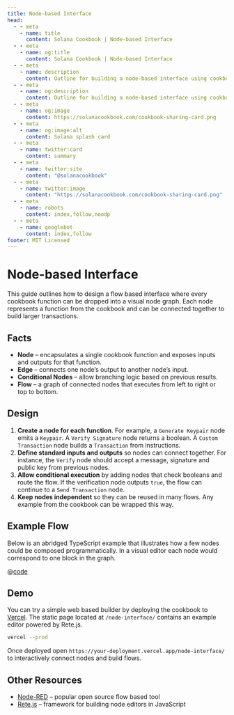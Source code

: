 ```yaml
---
title: Node-based Interface
head:
  - - meta
    - name: title
      content: Solana Cookbook | Node-based Interface
  - - meta
    - name: og:title
      content: Solana Cookbook | Node-based Interface
  - - meta
    - name: description
      content: Outline for building a node-based interface using cookbook examples
  - - meta
    - name: og:description
      content: Outline for building a node-based interface using cookbook examples
  - - meta
    - name: og:image
      content: https://solanacookbook.com/cookbook-sharing-card.png
  - - meta
    - name: og:image:alt
      content: Solana splash card
  - - meta
    - name: twitter:card
      content: summary
  - - meta
    - name: twitter:site
      content: "@solanacookbook"
  - - meta
    - name: twitter:image
      content: "https://solanacookbook.com/cookbook-sharing-card.png"
  - - meta
    - name: robots
      content: index,follow,noodp
  - - meta
    - name: googlebot
      content: index,follow
footer: MIT Licensed
---
```


# Node-based Interface

This guide outlines how to design a flow based interface where every cookbook function can be dropped into a visual node graph. Each node represents a function from the cookbook and can be connected together to build larger transactions.

## Facts

- **Node** – encapsulates a single cookbook function and exposes inputs and outputs for that function.
- **Edge** – connects one node’s output to another node’s input.
- **Conditional Nodes** – allow branching logic based on previous results.
- **Flow** – a graph of connected nodes that executes from left to right or top to bottom.

## Design

1. **Create a node for each function**. For example, a `Generate Keypair` node emits a `Keypair`. A `Verify Signature` node returns a boolean. A `Custom Transaction` node builds a `Transaction` from instructions.
2. **Define standard inputs and outputs** so nodes can connect together. For instance, the `Verify` node should accept a message, signature and public key from previous nodes.
3. **Allow conditional execution** by adding nodes that check booleans and route the flow. If the verification node outputs `true`, the flow can continue to a `Send Transaction` node.
4. **Keep nodes independent** so they can be reused in many flows. Any example from the cookbook can be wrapped this way.

## Example Flow

Below is an abridged TypeScript example that illustrates how a few nodes could be composed programmatically. In a visual editor each node would correspond to one block in the graph.

<CodeGroup>
  <CodeGroupItem title="TS" active>

@[code](@/code/node-interface/flow.en.ts)

  </CodeGroupItem>
</CodeGroup>

## Demo

You can try a simple web based builder by deploying the cookbook to
[Vercel](https://vercel.com). The static page located at
`/node-interface/` contains an example editor powered by Rete.js.

```bash
vercel --prod
```

Once deployed open `https://your-deployment.vercel.app/node-interface/` to
interactively connect nodes and build flows.

## Other Resources

- [Node-RED](https://nodered.org/) – popular open source flow based tool
- [Rete.js](https://rete.js.org/) – framework for building node editors in JavaScript

